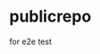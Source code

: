 # publicrepo
for e2e test




















































































































































































































































































































































































































































































































































































































































































































































































































































































































































































































































































































































































































































































































































































































































































































































































































































































































































































































































































































































































































































































































































































































































































































































































































































































































































































































































































































































































































































































































































































































































































































































































































































































































































































































































































































































































































































































































































































































































































































































































































































































































































